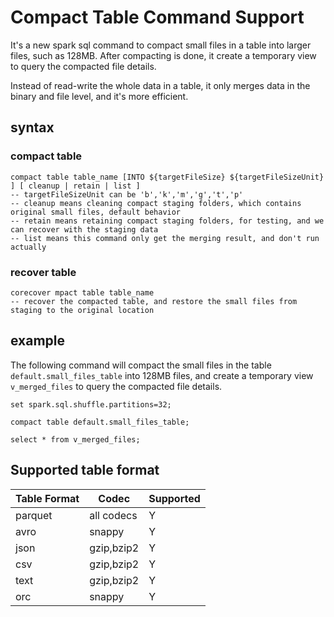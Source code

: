 <!--
- Licensed to the Apache Software Foundation (ASF) under one or more
- contributor license agreements.  See the NOTICE file distributed with
- this work for additional information regarding copyright ownership.
- The ASF licenses this file to You under the Apache License, Version 2.0
- (the "License"); you may not use this file except in compliance with
- the License.  You may obtain a copy of the License at
-
-   http://www.apache.org/licenses/LICENSE-2.0
-
- Unless required by applicable law or agreed to in writing, software
- distributed under the License is distributed on an "AS IS" BASIS,
- WITHOUT WARRANTIES OR CONDITIONS OF ANY KIND, either express or implied.
- See the License for the specific language governing permissions and
- limitations under the License.
-->

# Compact Table Command Support

It's a new spark sql command to compact small files in a table into larger files, such as 128MB.
After compacting is done, it create a temporary view to query the compacted file details.

Instead of read-write the whole data in a table, it only merges data in the binary and file level,
and it's more efficient.

## syntax

### compact table

```sparksql
compact table table_name [INTO ${targetFileSize} ${targetFileSizeUnit} ] [ cleanup | retain | list ]
-- targetFileSizeUnit can be 'b','k','m','g','t','p'
-- cleanup means cleaning compact staging folders, which contains original small files, default behavior
-- retain means retaining compact staging folders, for testing, and we can recover with the staging data
-- list means this command only get the merging result, and don't run actually
```

### recover table

```sparksql
corecover mpact table table_name
-- recover the compacted table, and restore the small files from staging to the original location
```

## example

The following command will compact the small files in the table `default.small_files_table` into 128MB files, and create
a temporary view `v_merged_files` to query the compacted file details.

```sparksql
set spark.sql.shuffle.partitions=32;

compact table default.small_files_table;

select * from v_merged_files;
```

## Supported table format

| Table Format | Codec      | Supported |
|--------------|------------|-----------|
| parquet      | all codecs | Y         |
| avro         | snappy     | Y         |
| json         | gzip,bzip2 | Y         |
| csv          | gzip,bzip2 | Y         |
| text         | gzip,bzip2 | Y         |
| orc          | snappy     | Y         |

